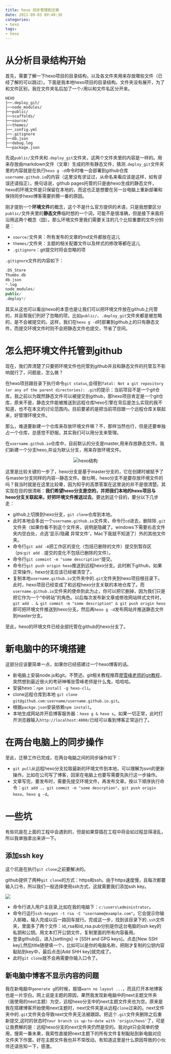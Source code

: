```yaml
---
title: hexo 同步管理和迁移
date: 2021-09-03 09:49:30
categories: 
- hexo
tags:
- hexo
---
```


# 从分析目录结构开始

首先，需要了解一下hexo项目的目录结构，以及各文件夹用来存放哪些文件（已经了解的可以跳过）。下面是我本地hexo项目的目录结构。文件夹没有展开，为了和文件区别，我在文件夹名后加了一个`/`用以和文件名区分开来。

```shell
HEXO
├──.deploy_git/
├──node_modules/
├──public/
├──scaffolds/
├──source/
├──themes/
├──_config.yml
├──.gitignore
├──db.json
├──debug.log
└──package.json
```

先说`public/`文件夹和`.deploy_git`文件夹，这两个文件夹里的内容是一样的。用来存放由markdown文件（文章）生成的所有静态文件，猜测`.deploy_git`文件夹里的内容就是在执行`hexo g -d`命令时唯一会部署到github仓库`username.github.io`的内容（这里没有求证过，从命名来看应该是这样，如有谬误还请指正）。换句话说，github pages托管的只是由hexo生成的静态文件，hexo的环境文件是只保留在本地的，而这也正是想要在另一台电脑上重新部署和保持同步hexo博客需要折腾一番的原因。

刚才提到一个**环境文件**的概念，这个不是什么官方提供的术语，只是我想要区分`public/`文件夹里的**静态文件**临时想的一个词，可能不是很准确，但是接下来我将沿用这两个概念（囧）。那么环境文件里我们需要关注的几个比较重要的文件分别是：

- `source/`文件夹：所有发布的文章的md文件都放在这儿
- `themes/`文件夹：主题的相关配置文件以及样式的修改等都在这儿
- `.gitignore`：git提交时将会忽略的项

`.gitignore`文件的内容如下：

```cpp
.DS_Store
Thumbs.db
db.json
*.log
node_modules/
public/
.deploy*/
```

其实从这也可以看出hexo的本意也是让我们可以把环境文件放在github上托管的，并且帮我们列好了忽略的项，比如`public/`、`.deploy_git`文件夹都是被忽略的，是不会被提交的。这样，我们在`hexo g -d`时部署到github上的只有静态文件，而提交环境文件时则不会把静态文件也提交，节省了空间。



# 怎么把环境文件托管到github

现在，我们弄清楚了只要把环境文件也托管到github并且和静态文件的托管互不影响就行了，问题是，怎么做？

在hexo项目跟目录下执行命令`git status`,会得到`fatal: Not a git repository (or any of the parent directories): .git`的提示：当前项目不是一个git仓库。我之前以为既然静态文件可以被提交到github，那hexo项目肯定是一个git仓库，原来不是，静态文件能被推送到远程仓库hexo引擎在背后是怎么实现的我不知道，也不在本文的讨论范围内。目前要紧的是把当前项目跟一个远程仓库关联起来，好管理环境文件。

那么，难道要新建一个仓库来存放环境文件嘛？不，那样当然也行，但是还要单独占一个仓库，总感觉不舒服。其实我们可以用分支来管理。

在`username.github.io`仓库中，目前默认的分支是master,用来存放静态文件。我们新建一个分支hexo,并设为默认分支，用来存放环境文件。

<div style="text-align:center;">



![hexo结构](https://cdn.jsdelivr.net/gh/LVicBlack/IMG/root/hexo%E7%BB%93%E6%9E%84.png)



</div>

这里是比较关键的一步了，hexo分支是基于master分支的，它在创建时被赋予了与master分支同样的内容--静态文件。做乜啊，hexo分支不是要存放环境文件的吗？我当时就是在这里比较晕，因为知乎的高票答案在这里说的并不是很清楚。其实现在目的很清晰：**我们希望hexo分支是空的，并把我们本地的hexo项目与hexo分支关联起来，好把环境文件推送过去**。要达到这个目的，要分以下几步走：

- github上切换到hexo分支，`git clone`仓库到本地。
- 此时本地会多出一个`username.github.io`文件夹，命令行`cd`进去，删除除`.git`文件夹（如果你看不到这个文件夹，说明是隐藏了。windows下需要右击文件夹内空白处，点选'显示/隐藏 异常文件'，Mac下我就不知道了）外的其他文件夹。
- 命令行`git add -A`把工作区的变化（包括已删除的文件）提交到暂存区（ps:`git add .`提交的变化不包括已删除的文件）。
- 命令行`git commint -m "some description"`提交。
- 命令行`git push origin hexo`推送到远程hexo分支。此时刷下github，如果正常操作，hexo分支应该已经被清空了。
- 复制本地`username.github.io`文件夹中的`.git`文件夹到hexo项目根目录下。此时，hexo项目已经变成了和远程hexo分支关联的本地仓库了。而`username.github.io`文件夹的使命到此为止，你可以把它删掉，因为我们只是把它作为一个“中转站”的角色。以后每次发布新文章或修改网站样式文件时，`git add . & git commit -m "some description" & git push origin hexo`即可把环境文件推送到hexo分支。然后再`hexo g -d`发布网站并推送静态文件到master分支。

至此，hexo的环境文件已经全部托管在github的hexo分支了。



# 新电脑中的环境搭建

这部分应该要简单一点，如果你已经搭建过一个hexo博客的话。

- 新电脑上安装node.js和git。不赘述。git相关教程推荐[廖雪峰老师的git教程](https://link.jianshu.com?t=https://www.liaoxuefeng.com/wiki/0013739516305929606dd18361248578c67b8067c8c017b000)，突然想到最近很火的考研神嘴张雪峰老师是什么鬼，哈哈哈。
- 安装hexo：`npm install -g hexo-cli`。
- clone远程仓库到本地 `git clone git@github.com:username/username.github.io.git`。
- 根据`packge.json`安装依赖`npm install`。
- 本地生成网站并开启博客服务器：`hexo g & hexo s`。如果一切正常，此时打开浏览器输入`http://localhost:4000/`已经可以看到博客正常运行了。



# 在两台电脑上的同步操作

至此，迁移工作已完成，在两台电脑之间的同步操作如下：

- `git pull`从远程hexo分支拉取最新的环境文件到本地，可以理解为svn的更新操作。比如在公司写了博客，回家在电脑上也要写需要先执行这一步操作。
- 文章写完，要发布时，需要先提交环境文件，再发布文章。按以下顺序执行命令：`git add .`、`git commit -m "some descrption"`、`git push origin hexo`、`hexo g -d`。



# 一些坑

有些坑是在上面的工程中会遇到的，但是如果穿插在工程中将会如过程显得凌乱，所以我单独拿出来讲一下。

## 添加ssh key

这个坑是在执行`git clone`之前要解决的。

github提供了两种`git clone`的方式：https和ssh。由于https速度慢，且每次都要输入口令，所以我们一般选择使用ssh方式，这就需要我们添加ssh key。

![](https://cdn.jsdelivr.net/gh/LVicBlack/IMG/root/20210903095740.png)



- 命令行进入用户主目录,比如在我的电脑下：`c:\users\administrator`。
- 命令行运行`ssh-keygen -t rsa -C "username@example.com"`。它会提示你输入邮箱，输入完成以后一路回车就行。完成这一步，找到该目录下的`.ssh`文件夹，里面多了两个文件：id_rsa和id_rsa.pub分别是你这台电脑的ssh key的私钥和公钥。用文本打开公钥文件，复制里面的所有内容备用。
- 登录github后，进入[settings] -> [SSH and GPG keys]。点击[New SSH key],然后title随便填一个，比如可以是你的电脑名称，把刚才复制的公钥内容黏贴到key中，最后点击[Add SHH key]就完成了。
- 此时`git clone`就不会再需要你输入口令了。

## 新电脑中博客不显示内容的问题

我在新电脑中`generate g`的时候，报错`warn no layout ...`，而且打开本地博客也是一片空白。网上说是主题的原因，果然我发现新电脑中的next主题文件夹（我使用的next主题）为空，远程hexo分支中的next主题文件夹也为空。原来是我在搭建博客开始使用next主题时，next文件夹是从远程`clone`过来的。next文件夹中的`.git`文件夹会导致next文件夹无法被跟踪。把这个`.git`文件夹删除之后重新提交,这时的状态时`Your branch is up-to-date with 'origin/hexo'`了，可是让我费解的是：远程hexo分支的next文件夹仍然是空的。我对git只会简单的使用，搜索一番未果，我索性直接把next主题下的所有文件复制黏贴到新电脑对应文件夹下作罢。好在主题文件我也并不常改动。有知道这里是什么原因导致的小伙伴还请告知一下，感激。

